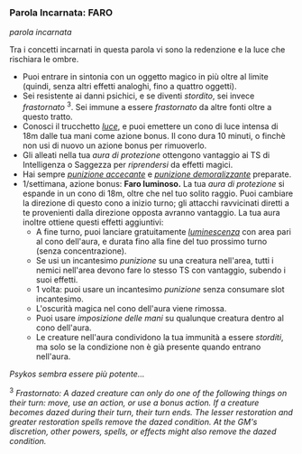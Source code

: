 ### Parola Incarnata: <span class="incarnate-word">FARO</span>

*parola incarnata*

Tra i concetti incarnati in questa parola vi sono la redenzione e la luce che rischiara le ombre.

- Puoi entrare in sintonia con un oggetto magico in più oltre al limite (quindi, senza altri effetti analoghi, fino a quattro oggetti).
- Sei resistente ai danni psichici, e se diventi *stordito*, sei invece *frastornato* <sup>3</sup>. Sei immune a essere *frastornato* da altre fonti oltre a questo tratto.
- Conosci il trucchetto [*luce*](https://dungeonedraghi.it/compendio/incantesimi/luce/), e puoi emettere un cono di luce intensa di 18m dalle tua mani come azione bonus. Il cono dura 10 minuti, o finchè non usi di nuovo un azione bonus per rimuoverlo.
- Gli alleati nella tua *aura di protezione* ottengono vantaggio ai TS di Intelligenza o Saggezza per _riprendersi_ da effetti magici.
- Hai sempre [*punizione accecante*](https://dndspellslist.com/spells/punizione-accecante) e [*punizione demoralizzante*](https://dndspellslist.com/spells/punizione-demoralizzante) preparate.
- 1/settimana, azione bonus: **Faro luminoso.** La tua *aura di protezione* si espande in un cono di 18m, oltre che nel tuo solito raggio. Puoi cambiare la direzione di questo cono a inizio turno; gli attacchi ravvicinati diretti a te provenienti dalla direzione opposta avranno vantaggio. La tua aura inoltre ottiene questi effetti aggiuntivi:
    - A fine turno, puoi lanciare gratuitamente *[luminescenza](https://dungeonsanddragons.fandom.com/it/wiki/Luminescenza)* con area pari al cono dell'aura, e durata fino alla fine del tuo prossimo turno (senza concentrazione).
    - Se usi un incantesimo *punizione* su una creatura nell'area, tutti i nemici nell'area devono fare lo stesso TS con vantaggio, subendo i suoi effetti.
    - 1 volta: puoi usare un incantesimo *punizione* senza consumare slot incantesimo.
    - L'oscurità magica nel cono dell'aura viene rimossa.
    - Puoi usare *imposizione delle mani* su qualunque creatura dentro al cono dell'aura.
    - Le creature nell'aura condividono la tua immunità a essere *storditi*, ma solo se la condizione non è già presente quando entrano nell'aura.

*Psykos sembra essere più potente...*

<sup>3</sup> *Frastornato: A dazed creature can only do one of the following things on their turn: move, use an action, or use a bonus action. If a creature becomes dazed during their turn, their turn ends. The lesser restoration and greater restoration spells remove the dazed condition. At the GM's discretion, other powers, spells, or effects might also remove the dazed condition.*
